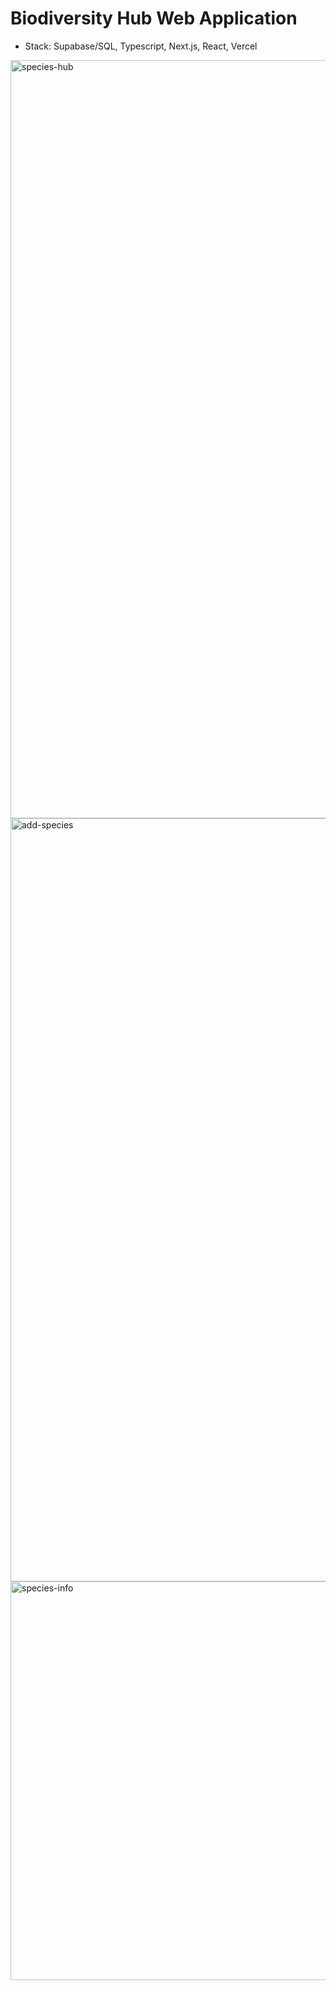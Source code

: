 # Biodiversity Hub Web Application

- Stack: Supabase/SQL, Typescript, Next.js, React, Vercel
<img width="1213" alt="species-hub" src="https://github.com/vli31/f23-eng-r2-deliverable/assets/63215676/92261611-b6bb-464e-a4ef-0d8fc9169e61">
<img width="1221" alt="add-species" src="https://github.com/vli31/f23-eng-r2-deliverable/assets/63215676/9492a15e-0122-461c-8b98-3528de7fbc81">
<img width="638" alt="species-info" src="https://github.com/vli31/f23-eng-r2-deliverable/assets/63215676/103f29f1-8d5a-4ae3-b1ff-7484ed485246">
